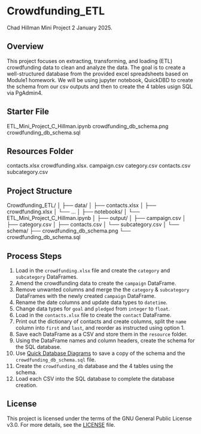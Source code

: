 # Crowdfunding_ETL
Chad Hillman
Mini Project 2
January 2025.

## Overview
This project focuses on extracting, transforming, and loading (ETL) crowdfunding data to clean and analyze the data. The goal is to create a well-structured database from the provided excel spreadsheets based on Module1 homework. We will be using jupyter notebook, QuickDBD to create the schema from our csv outputs and then to create the 4 tables usign SQL via PgAdmin4.

## Starter File
ETL_Mini_Project_C_Hillman.ipynb
crowdfunding_db_schema.png
crowdfunding_db_schema.sql

## Resources Folder
contacts.xlsx
crowdfunding.xlsx.
campaign.csv
category.csv
contacts.csv
subcategory.csv

## Project Structure
Crowdfunding_ETL/
│
├── data/
│   ├── contacts.xlsx
│   ├── crowdfunding.xlsx
│   └── ...
│
├── notebooks/
│   └── ETL_Mini_Project_C_Hillman.ipynb
│
├── output/
│   ├── campaign.csv
│   ├── category.csv
│   ├── contacts.csv
│   └── subcategory.csv
│
└── schema/
    ├── crowdfunding_db_schema.png
    └── crowdfunding_db_schema.sql

## Process Steps
1. Load in the `crowdfunding.xlsx` file and create the `category` and `subcategory` DataFrames.
2. Amend the crowdfunding data to create the `campaign` DataFrame.
3. Remove unwanted columns and merge the the `category` & `subcategory` DataFrames with the newly created `campaign` DataFrame.
4. Rename the date columns and update data types to `datetime`.
5. Change data types for `goal` and `pledged` from `integer` to `float`.
6. Load in the `contacts.xlsx` file to create the `contact` DataFrame.
7. Print out the dictionary of contacts and create columns, split the `name` column into `first` and `last`, and reorder as instructed using option 1.
8. Save each DataFrame as a CSV and store them in the `resource` folder.
9. Using the DataFrame names and column headers, create the schema for the SQL database.
10. Use [Quick Database Diagrams](https://app.quickdatabasediagrams.com) to save a copy of the schema and the `crowdfunding_db_schema.sql` file.
11. Create the `crowdfunding_db` database and the 4 tables using the schema.
12. Load each CSV into the SQL database to complete the database creation.

## License
This project is licensed under the terms of the GNU General Public License v3.0. For more details, see the [LICENSE](https://www.gnu.org/licenses/gpl-3.0.en.html) file.

